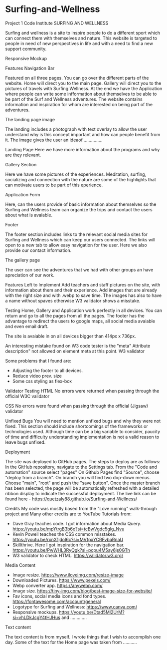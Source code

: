 # Surfing-and-Wellness
Project 1 Code Institute
SURFING AND WELLNESS

Surfing and wellness is a site to inspire people to do a different sport which can connect them with themselves and nature. This website is targeted to people in need of new perspectives in life and with a need to find a new support community. 


Responsive Mockup


Features
Navigation Bar

Featured on all three pages. You can go over the different parts of the website. Home will direct you to the main page. Gallery will direct you to the pictures of travels with Surfing Wellness. At the end we have the Application where people can write some infformation about themselves to be able to be part of the Surf and Wellness adventures. The website contains information and inspiration for whom are interested on being part of the adventures. 


The landing page image

The landing includes a photograph with text overlay to allow the user understand why is this concept important and how can people benefit from it. The image gives the user an ideaof................

Landing Page
Here we have more information about the programs and why are they relevant. 

Gallery Section

Here we have some pictures of the experiences. Meditation, surfing, socializing and connection with the nature are some of the highlights that can motivate users to be part of this eperience. 

Application Form

Here, can the users provide of basic information about themselves so the Surfing and Wellness team can organize the trips and contact the users about what is avaiable. 

Footer

The footer section includes links to the relevant social media sites for Surfing and Wellness which can keep our users connected. The links will open to a new tab to allow easy navigation for the user. Here we also provide our contact information. 

The gallery page

The user can see the adventures that we had with other groups an have apreciation of our work. 


Features Left to Implement
Add teachers and staff pictures on the site, with information about them and their experience. 
Add images that are already with the right size and with .webp to save time. The images has also to have a name without spaves otherwise W3 validator shows a misstake. 


Testing
Home, Gallery and Application work perfectly in all devices. You can return and go to all the pages from all the pages. 
The footer has the advantage to redirect the users to google maps, all social media avaiable and even email draft. 

The site is avaiable in on all devices bigger than  414px x 736px. 

An interesting mistake found on W3 code tester is the "meta" 
Attribute description" not allowed on element meta at this point. W3 validator

Some problems that I found are:
- Adjusting the footer to all devices.
- Reduce video prev. size
- Some css styling as flex-box


Validator Testing
HTML
No errors were returned when passing through the official W3C validator


CSS
No errors were found when passing through the official (Jigsaw) validator

Unfixed Bugs
You will need to mention unfixed bugs and why they were not fixed. This section should include shortcomings of the frameworks or technologies used. Although time can be a big variable to consider, paucity of time and difficulty understanding implementation is not a valid reason to leave bugs unfixed.

Deployment

The site was deployed to GitHub pages. The steps to deploy are as follows:
In the GitHub repository, navigate to the Settings tab.
From the "Code and automation" source select "pages"
On Github Pages find "Source", choose "deploy from a branch".
On branch you will find two dop-down menus. Choose "main", "root" and push the "save button".
Once the master branch has been selected, the page will be automatically refreshed with a detailed ribbon display to indicate the successful deployment.
The live link can be found here - https://quetzaly88.github.io/Surfing-and-Wellness/

Credits
My code was mostly based from the "Love running" walk-through project and 
Many other credits are to YouTube Tutorials from:
- Dave Gray teaches code. I got information about Media Query. https://youtu.be/mpYtrgB3b6o?si=tcBwVgdc5glg_Nvu
- Kevin Powell teaches the CSS common misstakes.  https://youtu.be/rxnX1jdoI6c?si=MVfpxYCRFvbaRnaU
- Skillthrive. Here I got inspiration for the navigation bar. https://youtu.be/PwWHL3RyQgk?si=pcpu4M5ay6js0GTn
- W3 validator to check HTML. https://validator.w3.org/

Media Content
- Image resize. https://www.iloveimg.com/resize-image
- Downloaded Pictures. https://www.pexels.com/
- Webp converter app. https://anywebp.com/
- Image size. https://tiny-img.com/blog/best-image-size-for-website/
- Fav icons, social media icons and fond types. https://fontawesome.com/account/general
- Logotype for Surfing and Wellness: https://www.canva.com/
- Responsive mockups. https://youtu.be/Dtad5Ml2UrM?si=vhLDkJcgY4tHJHus and .............

Text content

The text content is from myself. I wrote things that I wish to accomplish one day. Some of the text for the Home page was taken from ...........

